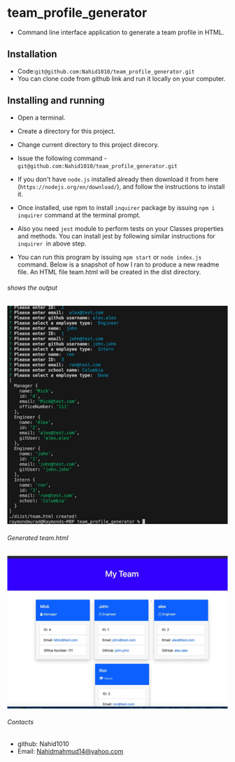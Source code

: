 # team_profile_generator

- Command line interface application to generate a team profile in HTML.
## Installation
- Code:`git@github.com:Nahid1010/team_profile_generator.git`
- You can clone code from github link and run it locally on your computer.

## Installing and running

* Open a terminal.
* Create a directory for this project.
* Change current directory to this project direcory.
* Issue the following command -` git@github.com:Nahid1010/team_profile_generator.git `

* If you don't have `node.js` installed already then download it from here (`https://nodejs.org/en/download/`), and follow the instructions to install it.
* Once installed, use npm to install `inquirer` package by issuing `npm i inquirer` command at the terminal prompt.
* Also you need `jest` module to perform tests on your Classes properties and methods. You can install jest by following similar instructions for `inquirer `in above step.
* You can run this program by issuing `npm start` or `node index.js` command. Below is a snapshot of how I ran to produce a new readme file. An HTML file team.html will be created in the dist directory.
 ###### shows the output
 ![](diist/images/53D90F7D-06A8-497A-9EAA-552608A67AC8.jpeg)
 ###### Generated team.html 
 ![](diist/images/C3F9C594-C116-4536-A2F5-AC161D6EF2E0.jpeg)

 ###### Contacts
 - github: Nahid1010
 - Email: Nahidmahmud14@yahoo.com